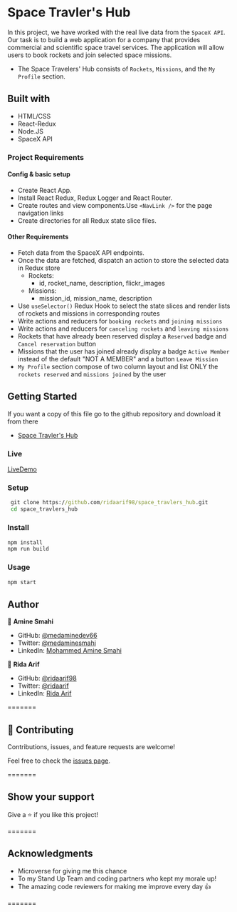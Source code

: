 # Space Travler's Hub

In this project, we have worked with the real live data from the `SpaceX API`. Our task is to build a web application for a company that provides commercial and scientific space travel services. The application will allow users to book rockets and join selected space missions.

- The Space Travelers' Hub consists of `Rockets`, `Missions`, and the `My Profile` section.

## Built with

- HTML/CSS
- React-Redux
- Node.JS
- SpaceX API

### Project Requirements

#### Config & basic setup

- Create React App.
- Install React Redux, Redux Logger and React Router.
- Create routes and view components.Use `<NavLink />` for the page navigation links
- Create directories for all Redux state slice files.

#### Other Requirements

- Fetch data from the SpaceX API endpoints.
- Once the data are fetched, dispatch an action to store the selected data in Redux store
  - Rockets:
    - id, rocket_name, description, flickr_images
  - Missions:
    - mission_id, mission_name, description
- Use `useSelector()` Redux Hook to select the state slices and render lists of rockets and missions in corresponding routes
- Write actions and reducers for `booking rockets` and `joining missions`
- Write actions and reducers for `canceling rockets` and `leaving missions`
- Rockets that have already been reserved display a `Reserved` badge and `Cancel reservation` button
- Missions that the user has joined already display a badge `Active Member` instead of the default "NOT A MEMBER" and a button `Leave Mission`
- `My Profile` section compose of two column layout and list ONLY the `rockets reserved` and `missions joined` by the user

## Getting Started

If you want a copy of this file go to the github repository and download it from there

- [Space Travler's Hub](https://github.com/ridaarif98/space_travlers_hub)

### Live

[LiveDemo](https://medaminedev66.github.io/javascript-capstone/dist/)

### Setup

```cmd
 git clone https://github.com/ridaarif98/space_travlers_hub.git
 cd space_travlers_hub
```

### Install

```cmd
npm install
npm run build
```

### Usage

```cmd
npm start
```

## Author

👤 **Amine Smahi**

- GitHub: [@medaminedev66](https://github.com/medaminedev66)
- Twitter: [@medaminesmahi](https://twitter.com/medaminesmahi)
- LinkedIn: [Mohammed Amine Smahi ](https://www.linkedin.com/in/mohammed-amine-smahi-1b8615187/)

👤 **Rida Arif**

- GitHub: [@ridaarif98](https://github.com/ridaarif98)
- Twitter: [@ridaarif](https://twitter.com/Rida29984906)
- LinkedIn: [Rida Arif](https://www.linkedin.com/in/rida-arif-90945520b/)

=======

## 🤝 Contributing

Contributions, issues, and feature requests are welcome!

Feel free to check the [issues page](https://github.com/ridaarif98/space_travlers_hub/issues).

=======

## Show your support

Give a ⭐️ if you like this project!

=======

## Acknowledgments

- Microverse for giving me this chance
- To my Stand Up Team and coding partners who kept my morale up!
- The amazing code reviewers for making me improve every day :thumbsup:

=======
